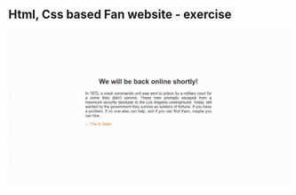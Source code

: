Html, Css based Fan website - exercise
---

![The_A_Team](https://github.com/r4nd3l/The_A_Team/blob/master/sample.gif)

